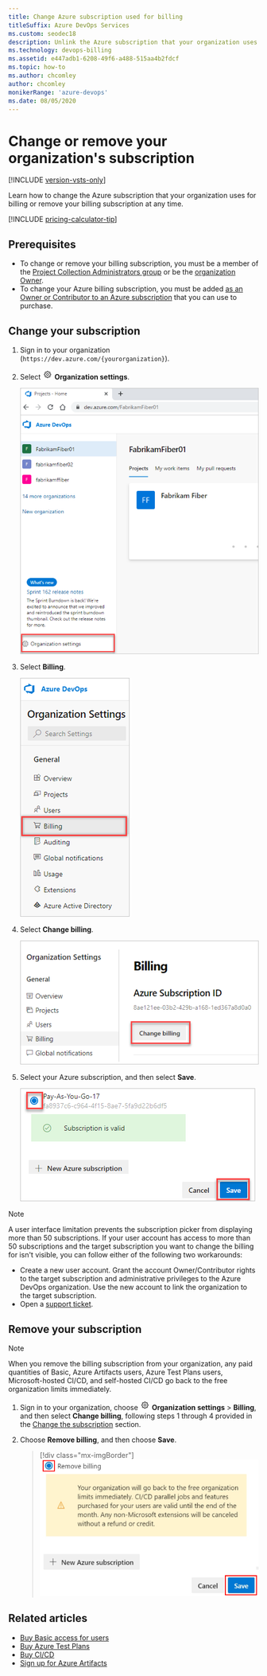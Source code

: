 ```yaml
---
title: Change Azure subscription used for billing
titleSuffix: Azure DevOps Services
ms.custom: seodec18
description: Unlink the Azure subscription that your organization uses for billing
ms.technology: devops-billing
ms.assetid: e447adb1-6208-49f6-a488-515aa4b2fdcf
ms.topic: how-to
ms.author: chcomley
author: chcomley
monikerRange: 'azure-devops'
ms.date: 08/05/2020
---
```


# Change or remove your organization's subscription

[!INCLUDE [version-vsts-only](../../includes/version-vsts-only.md)]

Learn how to change the Azure subscription that your organization uses for billing or remove your billing subscription at any time.   

[!INCLUDE [pricing-calculator-tip](../../includes/pricing-calculator-tip.md)]

## Prerequisites

- To change or remove your billing subscription, you must be a member of the  [Project Collection Administrators group](../security/set-project-collection-level-permissions.md) or be the [organization Owner](../security/lookup-organization-owner-admin.md).  
- To change your Azure billing subscription, you must be added [as an Owner or Contributor to an Azure subscription](add-backup-billing-managers.md) that you can use to purchase.  

<a id="change-subscription" />

## Change your subscription

1. Sign in to your organization (```https://dev.azure.com/{yourorganization}```).

2. Select ![gear icon](../../media/icons/gear-icon.png) **Organization settings**.

   ![Open Organization settings](../../media/settings/open-admin-settings-vert.png)

3. Select **Billing**.

   ![Select Billing in Organization settings](media/shared/select-billing-organization-settings.png)

4. Select **Change billing**.

   ![Select Change billing](media/shared/select-change-billing.png)

5. Select your Azure subscription, and then select **Save**.

   ![Select your Azure subscription](media/shared/select-azure-subscription.png)

> [!NOTE]
> A user interface limitation prevents the subscription picker from displaying more than 50 subscriptions. If your user account has access to more than 50 subscriptions and the target subscription you want to change the billing for isn't visible, you can follow either of the following two workarounds:
> - Create a new user account. Grant the account Owner/Contributor rights to the target subscription and administrative privileges to the Azure DevOps organization. Use the new account to link the organization to the target subscription.
> - Open a [support ticket](https://developercommunity.visualstudio.com/spaces/21/index.html).

## Remove your subscription 

> [!NOTE]
> When you remove the billing subscription from your organization, any paid quantities of Basic, Azure Artifacts users, Azure Test Plans users, Microsoft-hosted CI/CD, and self-hosted CI/CD go back to the free organization limits immediately.

1. Sign in to your organization, choose ![gear icon](../../media/icons/gear-icon.png) **Organization settings** > **Billing**, and then select **Change billing**, following steps 1 through 4 provided in the [Change the subscription](#change-subscription) section.

2. Choose **Remove billing**, and then choose **Save**.

	> [!div class="mx-imgBorder"]  
	> ![Remove billing](media/change-azure-subscription/remove-billing-highlight.png)  

## Related articles

- [Buy Basic access for users](buy-basic-access-add-users.md)
- [Buy Azure Test Plans](buy-basic-access-add-users.md)
- [Buy CI/CD](buy-more-build-vs.md)
- [Sign up for Azure Artifacts](../../artifacts/start-using-azure-artifacts.md)
